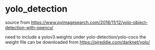 # yolo_detection
source from https://www.pyimagesearch.com/2018/11/12/yolo-object-detection-with-opencv/

need to include a yolov3.weights under yolo-detection/yolo-coco
the weight file can be downloaded from https://pjreddie.com/darknet/yolo/
